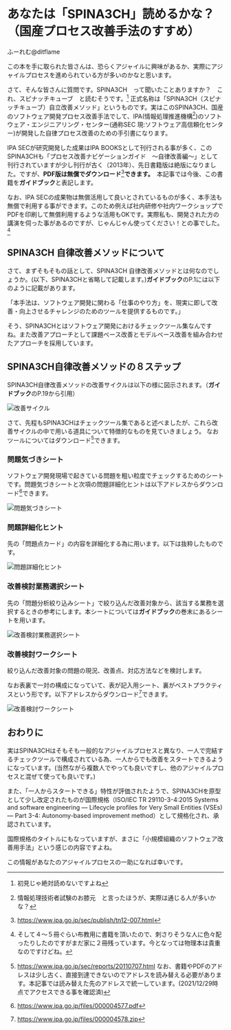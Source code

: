 # あなたは「SPINA3CH」読めるかな？（国産プロセス改善手法のすすめ）

<div class="flushright">ふーれむ@ditflame</div>

この本を手に取られた皆さんは、恐らくアジャイルに興味があるか、実際にアジャイルプロセスを進められている方が多いのかなと思います。

さて、そんな皆さんに質問です。SPINA3CH　って聞いたことありますか？　これ、スピナッチキューブ　と読むそうです。[^yomenai] 正式名称は「SPINA3CH（スピナッチキューブ）自立改善メソッド」というものです。実はこのSPINA3CH、国産のソフトウェア開発プロセス改善手法でして、IPA(情報処理推進機構[^ipa])のソフトウェア・エンジニアリング・センター(通称SEC 現:ソフトウェア高信頼化センター)が開発した自律プロセス改善のための手引書になります。

[^yomenai]:初見じゃ絶対読めないですよね

[^ipa]:情報処理技術者試験のお膝元　と言ったほうが、実際は通じる人が多いかな？

IPA SECが研究開発した成果はIPA BOOKSとして刊行される事が多く、このSPINA3CHも「プロセス改善ナビゲーションガイド　～自律改善編～」として刊行されていますが少し刊行が古く（2013年）、先日書籍版は絶版になりました。ですが、**PDF版は無償でダウンロード**[^pdf]**できます。**　本記事では今後、この書籍を**ガイドブック**と表記します。

[^pdf]:https://www.ipa.go.jp/sec/publish/tn12-007.html

なお、IPA SECの成果物は無償活用して良いとされているものが多く、本手法も無償で利用する事ができます。このため例えば社内研修や社内ワークショップでPDFを印刷して無償利用するような活用もOKです。実際私も、開発された方の講演を伺った事があるのですが、じゃんじゃん使ってください！との事でした。[^yodan]

[^yodan]:そして４～５冊ぐらい布教用に書籍を頂いたので、刺さりそうな人に色々配ったりしたのですがまだ家に２冊残っています。今となっては物理本は貴重なのですけどね。

## SPINA3CH 自律改善メソッドについて

さて、まずそもそもの話として、SPINA3CH 自律改善メソッドとは何なのでしょうか。(以下、SPINA3CHと省略して記載します。)**ガイドブック**のP.1には以下のように記載があります。

「本手法は、ソフトウェア開発に関わる「仕事のやり方」を、現実に即して改善・向上させるチャレンジのためのツールを提供するものです。」

そう、SPINA3CHとはソフトウェア開発におけるチェックツール集なんですね。また改善アプローチとして課題ベース改善とモデルベース改善を組み合わせたアプローチを採用しています。

 ## SPINA3CH自律改善メソッドの８ステップ

SPINA3CH自律改善メソッドの改善サイクルは以下の様に図示されます。（**ガイドブック**のP.19から引用）

![改善サイクル](images/chap-ditflame/8steps.jpg?scale=0.5)

さて、先程もSPINA3CHはチェックツール集であると述べましたが、これら改善サイクルの中で用いる道具について特徴的なものを見ていきましょう。
なおツールについてはダウンロード[^Download]できます。

[^Download]:https://www.ipa.go.jp/sec/reports/20110707.html なお、書籍やPDFのアドレスは少し古く、直接到達できないのでアドレスを読み替える必要があります。本記事では読み替えた先のアドレスで統一しています。(2021/12/29時点でアクセスできる事を確認済)

### 問題気づきシート

ソフトウェア開発現場で起きている問題を粗い粒度でチェックするためのシートです。問題気づきシートと次項の問題詳細化ヒントは以下アドレスからダウンロード[^Download2]できます。

![問題気づきシート](images/chap-ditflame/ProblemCheckSheet.jpg?scale=0.5)

[^Download2]:https://www.ipa.go.jp/files/000004577.pdf

### 問題詳細化ヒント

先の「問題点カード」の内容を詳細化する為に用います。以下は抜粋したものです。

![問題詳細化ヒント](images/chap-ditflame/ProblemDrillDown.jpg?scale=0.4)

### 改善検討業務選択シート

先の「問題分析絞り込みシート」で絞り込んだ改善対象から、該当する業務を選択するときの参考にします。本シートについては**ガイドブック**の巻末にあるシートを用います。

![改善検討業務選択シート](images/chap-ditflame/KaizenChoice.jpg?scale=0.5)

### 改善検討ワークシート

絞り込んだ改善対象の問題の現況、改善点、対応方法などを検討します。

なお表裏で一対の構成になっていて、表が記入用シート、裏がベストプラクティスという形です。以下アドレスからダウンロード[^Download3]できます。

![改善検討ワークシート](images/chap-ditflame/KaizenWorkSheet.jpg?scale=0.8)

[^Download3]:https://www.ipa.go.jp/files/000004578.zip

## おわりに

実はSPINA3CHはそもそも一般的なアジャイルプロセスと異なり、一人で完結するチェックツールで構成されている為、一人からでも改善をスタートできるようになっています。(当然ながら複数人でやっても良いですし、他のアジャイルプロセスと混ぜて使っても良いです。)

また、「一人からスタートできる」特性が評価されたようで、SPINA3CHを原型として少し改定されたものが国際規格（ISO/IEC TR 29110-3-4:2015 Systems and software engineering — Lifecycle profiles for Very Small Entities (VSEs) — Part 3-4: Autonomy-based improvement method）として規格化され、承認されています。

国際規格のタイトルにもなっていますが、まさに「小規模組織のソフトウェア改善用手法」という感じの内容ですよね。

この情報があなたのアジャイルプロセスの一助になれば幸いです。
